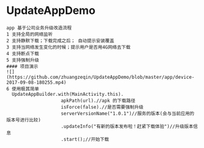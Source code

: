 # UpdateAppDemo
    app 基于公司业务升级改造流程     
    1 支持全局的网络监听     
    2 支持静默下载；下载完成之后； 自动提示安装覆盖    
    3 支持当网络发生变化的时候；提示用户是否用4G网络去下载     
    4 支持断点下载     
    5 支持强制升级
    #### 项目演示
    ![](https://github.com/zhuangzeqin/UpdateAppDemo/blob/master/app/device-2017-09-08-180255.mp4)
    6 使用极其简单
      UpdateAppBuilder.with(MainActivity.this).
                        apkPath(url).//apk 的下载路径
                        isForce(false).//是否需要强制升级
                        serverVersionName("1.0.1")//服务的版本(会与当前应用的版本号进行比较)
                        .updateInfo("有新的版本发布啦！赶紧下载体验")//升级版本信息
                        .start();//开始下载
